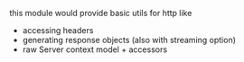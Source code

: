 this module would provide basic utils for http like

- accessing headers
- generating response objects (also with streaming option)
- raw Server context model + accessors
